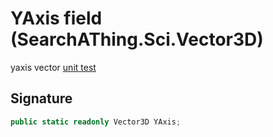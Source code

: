 # YAxis field (SearchAThing.Sci.Vector3D)
yaxis vector
            [unit test](/test/Vector3D/Vector3DTest_0001.cs)

## Signature
```csharp
public static readonly Vector3D YAxis;
```
